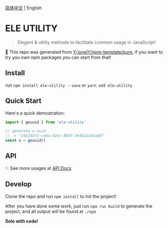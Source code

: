 [简体中文](./README.zh-CN.md) | English

# ELE UTILITY

> Elegent & utility methods to facilitate common usage in JavaScript!

🤩 This repo was generated from [Y-lonelY/npm-template/pure](https://github.com/Y-lonelY/npm-template/tree/pure), if you want to try you own npm packages you can start from that!


## Install

run `npm install ele-utility --save` or `yarn add ele-utility`


## Quick Start

Here's a quick demostration:

```javascript
import { geuuid } from 'ele-utility'

// generate a uuid
// -> "34523bf2-ce6a-42ec-803f-3e4b2a192a36" 
const u = geuuid()
```

## API

✨ See more usages at [API Docs](https://y-lonely.github.io/ele-utility/)


## Develop

Clone the repo and run `npm install` to init the project!

After you have done some work, just run `npm run build` to generate the project, and all output will be found at `./npm`

**Solo with code!**